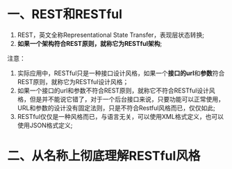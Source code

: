 # 一、REST和RESTful

1. REST，英文全称Representational State Transfer，表现层状态转换;
2. **如果一个架构符合REST原则，就称它为RESTful架构**;

注意：

1. 实际应用中，RESTful只是一种接口设计风格，如果一个**接口的url**和**参数**符合REST原则，就称它为RESTful设计风格；
2. 如果一个接口的url和参数不符合REST原则，就称它不符合RESTful设计风格，但是并不能说它错了，对于一个后台接口来说，只要功能可以正常使用，URL和参数的设计没有固定法则，只是不符合Restful风格而已，仅仅如此;
3. RESTful仅仅是一种风格而已，与语言无关，可以使用XML格式定义，也可以使用JSON格式定义;

# 二、从名称上彻底理解RESTful风格

